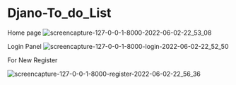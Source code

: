 # Djano-To_do_List
Home page
![screencapture-127-0-0-1-8000-2022-06-02-22_53_08](https://user-images.githubusercontent.com/98261745/171702179-2c799d28-1e9a-4526-9c8d-5c42604665dd.png)

Login Panel
![screencapture-127-0-0-1-8000-login-2022-06-02-22_52_50](https://user-images.githubusercontent.com/98261745/171702394-b4d01780-e4f4-41c1-a28e-048522b5e794.png)

For New Register

![screencapture-127-0-0-1-8000-register-2022-06-02-22_56_36](https://user-images.githubusercontent.com/98261745/171702726-a8464919-eb64-42b4-85dd-0b580607ea61.png)


